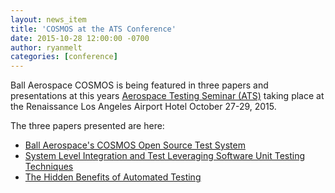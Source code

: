 ```yaml
---
layout: news_item
title: 'COSMOS at the ATS Conference'
date: 2015-10-28 12:00:00 -0700
author: ryanmelt
categories: [conference]
---
```


Ball Aerospace COSMOS is being featured in three papers and presentations at this years <a href="http://www.cvent.com/events/2015-aerospace-testing-seminar-ats-/custom-118-518ccae66e804adb9dac56355e03868b.aspx">Aerospace Testing Seminar (ATS)</a> taking place at the Renaissance Los Angeles Airport Hotel October 27-29, 2015.

The three papers presented are here:

* <a href="{{site.baseurl}}/assets/Ball_Aerospaces_COSMOS_Open_Source_Test_System.pdf">Ball Aerospace's COSMOS Open Source Test System</a>
* <a href="{{site.baseurl}}/assets/System_Level_Integration_And_Test_Leveraging_Software_Unit_Testing_Techniques.pdf">System Level Integration and Test Leveraging Software Unit Testing Techniques</a>
* <a href="{{site.baseurl}}/assets/The_Hidden_Benefits_of_Automated_Testing.pdf">The Hidden Benefits of Automated Testing</a>
